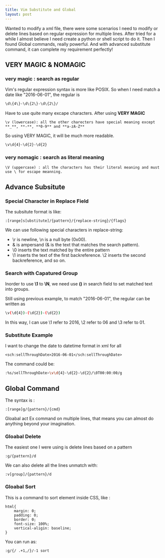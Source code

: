 ```yaml
---
title: Vim Substitute and Global
layout: post
---
```


Wanted to modify a xml file, there were some scenarios I need to modify or delete lines based on regular expression for multiple lines. After tried for a while I almost believe I need create a python or shell script to do it. Then I found Global commands, really powerful. And with advanced substitute command, it can complete my requirement perfectly!

## VERY MAGIC & NOMAGIC

### very magic : search as regular

Vim's regular expression syntax is more like POSIX. So when I need match a date like "2016-06-01", the regular is 


```bash
\d\{4\}-\d\{2\}-\d\{2\}/
```

Have to use quite many excape characters. After using **VERY MAGIC**

```
\v (lowercase): all the other charecters have special meaning except **_**, **-**, **0-9** and **a-zA-Z**
```

So using VERY MAGIC, it will be much more readable.

```bash
\v\d{4}-\d{2}-\d{2}
```

### very nomagic : search as literal meaning

```
\V (uppercase) : all the characters has their literal meaning and must use \ for escape meanning.
```


## Advance Subsitute
### Special Character in Replace Field

The subsitute format is like:

```
:[range]s[ubstitute]/{pattern}/{replace-string}/{flags}
```

We can use following special characters in replace-string:
* \r is newline, \n is a null byte (0x00).
* \& is ampersand (& is the text that matches the search pattern).
* \0 inserts the text matched by the entire pattern
* \1 inserts the text of the first backreference. \2 inserts the second backreference, and so on.

### Search with Capatured Group

Inorder to use **\1** to **\N**, we need use **()** in search field to set matched text into groups.

Still using previous example,  to match "2016-06-01", the regular can be written as

```bash
\v(\d{4})-(\d{2})-(\d{2})
```

In this way, I can use \1 refer to 2016, \2 refer to 06 and \3 refer to 01.


### Substitute Example

I want to change the date to datetime format in xml for all 

```
<sch:sellThroughDate>2016-06-01</sch:sellThroughDate> 
```

The command could be:

```bash
:%s/sellThroughDate>\v\d{4}-\d{2}-\d{2}/\0T00:00:00/g
```


## Global Command

The syntax is :

```
:[range]g/{pattern}/{cmd}
```

Gloabal act Ex command on multiple lines, that means you can almost do anything beyond your imagination.

### Gloabal Delete

The easiest one I were using is delete lines based on a pattern

```
:g/{pattern}/d
```

We can also delete all the lines unmatch with:

```
:v[group]/{pattern}/d
```

### Gloabal Sort
This is a command to sort element inside CSS, like :

```
html{
	margin: 0;
	padding: 0;
	border: 0;
	font-size: 100%;
	vertical-aligin: baseline;
}
```
You can run as:

```bash
:g/{/ .+1,/}/-1 sort
```




